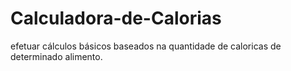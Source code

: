 # Calculadora-de-Calorias
efetuar cálculos básicos baseados na quantidade de caloricas de determinado alimento.
